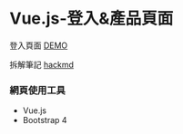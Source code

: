 # Vue.js-登入&產品頁面
 
登入頁面 [DEMO](https://wanchii.github.io/js-w4-vue/login.html)

拆解筆記 [hackmd](https://hackmd.io/2l3bCbQrSDWzEyK9KCIeMg?view)

### 網頁使用工具
- Vue.js
- Bootstrap 4
